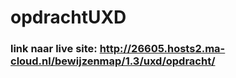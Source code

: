 # opdrachtUXD
### link naar live site: http://26605.hosts2.ma-cloud.nl/bewijzenmap/1.3/uxd/opdracht/
